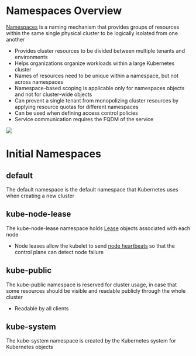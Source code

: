 # Namespaces Overview

[Namespaces](https://kubernetes.io/docs/concepts/overview/working-with-objects/namespaces/) is a naming mechanism that provides groups of resources within the same single physical cluster to be logically isolated from one another

* Provides cluster resources to be divided between multiple tenants and environments
* Helps organizations organize workloads within a large Kubernetes cluster
* Names of resources need to be unique within a namespace, but not across namespaces
* Namespace-based scoping is applicable only for namespaces objects and not for cluster-wide objects
* Can prevent a single tenant from monopolizing cluster resources by applying resource quotas for different namespaces
* Can be used when defining access control policies
* Service communication requires the FQDM of the service

![](https://github.com/JonmarCorpuz/SecondBrain/blob/main/Assets/Whitespace.png)

# Initial Namespaces

## default

The default namespace is the default namespace that Kubernetes uses when creating a new cluster

## kube-node-lease

The kube-node-lease namespace holds [Lease](https://kubernetes.io/docs/concepts/architecture/leases/) objects associated with each node 

* Node leases allow the kubelet to send [node heartbeats](https://kubernetes.io/docs/concepts/architecture/nodes/#node-heartbeats) so that the control plane can detect node failure

## kube-public

The kube-public namespace is reserved for cluster usage, in case that some resources should be visible and readable publicly through the whole cluster

* Readable by all clients

## kube-system

The kube-system namespace is created by the Kubernetes system for Kubernetes objects 
